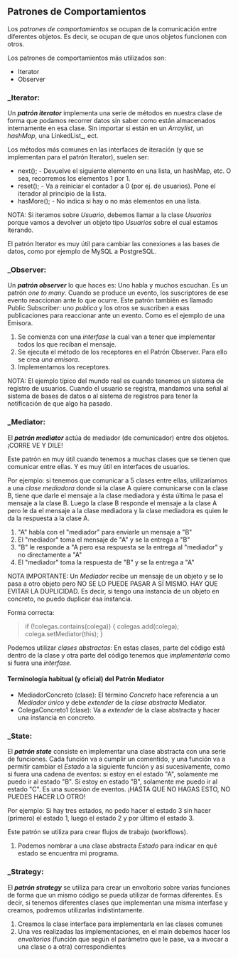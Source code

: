 ## Patrones de Comportamientos

Los _patrones de comportamientos_ se ocupan de la comunicación entre diferentes objetos. Es decir, se ocupan de que 
unos objetos funcionen con otros.

Los patrones de comportamientos más utilizados son:
* Iterator
* Observer

### **_Iterator:**

Un _**patrón iterator**_ implementa una serie de métodos en nuestra clase de forma que podamos recorrer datos sin 
saber como están almacenados internamente en esa clase. Sin importar si están en un _Arraylist_, un _hashMap_, una 
LinkedList_, ect.

Los métodos más comunes en las interfaces de iteración (y que se implementan para el patrón Iterator), suelen ser:
- next(); - Devuelve el siguiente elemento en una lista, un hashMap, etc. O sea, recorremos los elementos 1 por 1.
- reset(); - Va a reiniciar el contador a 0 (por ej. de usuarios). Pone el iterador al principio de la lista.
- hasMore(); - No indica si hay o no más elementos en una lista.

NOTA: Si iteramos sobre _Usuario_, debemos llamar a la clase _Usuarios_ porque vamos a devolver un objeto tipo 
_Usuarios_ sobre el cual estamos iterando.

El patrón Iterator es muy útil para cambiar las conexiones a las bases de datos, como por ejemplo de MySQL a PostgreSQL.

### **_Observer:**

Un _**patrón observer**_ lo que haces es: Uno habla y muchos escuchan. Es un patrón _one to many_. Cuando se produce 
un evento, los suscriptores de ese evento reaccionan ante lo que ocurre. Este patrón también es llamado Public 
Subscriber: uno _publica_ y los otros se suscriben a esas publicaciones para reaccionar ante un evento. Como es el 
ejemplo de una Emisora.
1. Se comienza con una _interfase_ la cual van a tener que implementar todos los que reciban el mensaje.
2. Se ejecuta el método de los receptores en el Patrón Observer. Para ello se crea _una emisora_.
3. Implementamos los receptores.

NOTA: El ejemplo típico del mundo real es cuando tenemos un sistema de registro de usuarios. Cuando el usuario se 
registra, mandamos una señal al sistema de bases de datos o al sistema de registros para tener la notificación de 
que algo ha pasado.

### **_Mediator:**

El _**patrón mediator**_ actúa de mediador (de comunicador) entre dos objetos. ¡CORRE VE Y DILE!

Este patrón en muy útil cuando tenemos a muchas clases que se tienen que comunicar entre ellas. Y es muy útil en 
interfaces de usuarios.

Por ejemplo: si tenemos que comunicar a 5 clases entre ellas, utilizaríamos a una _clase mediadora_ donde si la 
clase A quiere comunicarse con la clase B, tiene que darle el mensaje a la clase mediadora y ésta última le pasa el 
mensaje a la clase B. Luego la clase B responde el mensaje a la clase A pero le da el mensaje a la clase mediadora y 
la clase mediadora es quien le da la respuesta a la clase A.

1. "A" habla con el "mediador" para enviarle un mensaje a "B"
2. El "mediador" toma el mensaje de "A" y se la entrega a "B"
3. "B" le responde a "A pero esa respuesta se la entrega al "mediador" y no directamente a "A"
4. El "mediador" toma la respuesta de "B" y se la entrega a "A"

NOTA IMPORTANTE: Un _Mediador_ recibe un mensaje de un objeto y se lo pasa a otro objeto pero NO SE LO PUEDE PASAR A 
SÍ MISMO. HAY QUE EVITAR LA DUPLICIDAD. Es decir, si tengo una instancia de un objeto en concreto, no puedo duplicar 
ésa instancia.

Forma correcta:
> if (!colegas.contains(colega)) {
>     colegas.add(colega);
>    colega.setMediator(this);
> }

Podemos utilizar _clases abstractas_: En estas clases, parte del código está dentro de la clase y otra parte del 
código tenemos que _implementarla_ como si fuera una _interfase_.

#### Terminología habitual (y oficial) del Patrón Mediator
- MediadorConcreto (clase): El término _Concreto_ hace referencia a un _Mediador único_ y debe _extender_ de la 
  _clase abstracta_ Mediator.
- ColegaConcreto1 (clase): Va a _extender_ de la clase abstracta y hacer una instancia en concreto.

### **_State:**

El _**patrón state**_ consiste en implementar una clase abstracta con una serie de funciones. Cada función va a 
cumplir un comentido, y una función va a permitir cambiar el _Estado_ a la siguiente función y así sucesivamente, 
como si fuera una cadena de eventos: si estoy en el estado "A", solamente me puedo ir al estado "B". Si estoy en 
estado "B", solamente me puedo ir al estado "C". Es una sucesión de eventos. ¡HASTA QUE NO HAGAS ESTO, NO PUEDES 
HACER LO OTRO!

Por ejemplo: Si hay tres estados, no pedo hacer el estado 3 sin hacer (primero) el estado 1, luego el estado 2 y por 
último el estado 3.

Este patrón se utiliza para crear flujos de trabajo (workflows).

1. Podemos nombrar a una clase abstracta _Estado_ para indicar en qué estado se encuentra mi programa.

### **_Strategy:**

El _**patrón strategy**_ se utiliza para crear un envoltorio sobre varias funciones de forma que un mismo código se 
pueda utilizar de formas diferentes. Es decir, si tenemos diferentes clases que implementan una misma interfase y 
creamos, podremos utilizarlas indistintamente.

1. Creamos la clase interface para implementarla en las clases comunes
2. Una ves realizadas las implementaciones, en el main debemos hacer los _envoltorios_ (función que según el 
   parámetro que le pase, va a invocar a una clase o a otra) correspondientes
